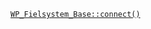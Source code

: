 <p><code><a href="https://developer.wordpress.org/reference/classes/wp_fielsystem_base/connect/">WP_Fielsystem_Base::connect()</a></code></p>
